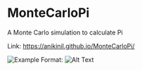 # MonteCarloPi
A Monte Carlo simulation to calculate Pi

Link: https://anikinil.github.io/MonteCarloPi/

![Example](/Screenshots/example.png)
Format: ![Alt Text](url)
